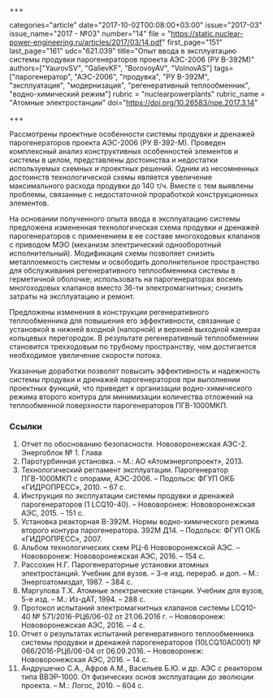 +++

categories="article"
date="2017-10-02T00:08:00+03:00"
issue="2017-03"
issue_name="2017 - №03"
number="14"
file = "https://static.nuclear-power-engineering.ru/articles/2017/03/14.pdf"
first_page="151"
last_page="161"
udc="621.039"
title="Опыт ввода в эксплуатацию системы продувки парогенераторов проекта АЭС-2006 (РУ В-392М)"
authors=["YaurovSV", "GalievKF", "BorovoyAV", "VolnovAS"]
tags=["парогенератор", "АЭС-2006", "продувка", "РУ В-392М", "эксплуатация", "модернизация", "регенеративный теплообменник", "водно-химический режим"]
rubric = "nuclearpowerplants"
rubric_name = "Атомные электростанции"
doi="https://doi.org/10.26583/npe.2017.3.14"

+++

Рассмотрены проектные особенности системы продувки и дренажей парогенераторов проекта АЭС-2006 (РУ В-392-М). Проведен комплексный анализ конструктивных особенностей элементов и системы в целом, представлены достоинства и недостатки используемых схемных и проектных решений. Одним из несомненных достоинств технологической схемы является увеличение максимального расхода продувки до 140 т/ч. Вместе с тем выявлены проблемы, связанные с недостаточной проработкой конструкционных элементов.

На основании полученного опыта ввода в эксплуатацию системы предложена измененная технологическая схема продувки и дренажей парогенераторов с применением в ее составе многоходовых клапанов с приводом МЭО (механизм электрический однооборотный исполнительный). Модификация схемы позволяет снизить металлоемкость системы и освободить дополнительное пространство для обслуживания регенеративного теплообменника системы в герметичной оболочке; использовать на парогенераторах восемь многоходовых клапанов вместо 36-ти электромагнитных; снизить затраты на эксплуатацию и ремонт.

Предложены изменения в конструкции регенеративного теплообменника для повышения его эффективности, связанные с установкой в нижней входной (напорной) и верхней выходной камерах кольцевых перегородок. В результате регенеративный теплообменник становится трехходовым по трубному пространству, чем достигается необходимое увеличение скорости потока.

Указанные доработки позволят повысить эффективность и надежность системы продувки и дренажей парогенераторов при выполнении проектных функций, что приведет к организации водно-химического режима второго контура для минимизации количества отложений на теплообменной поверхности парогенераторов ПГВ-1000МКП.

### Ссылки

1. Отчет по обоснованию безопасности. Нововоронежская АЭС-2. Энергоблок № 1. Глава
6. Паротурбинная установка. – М.: АО «Атомэнергопроект», 2013.
2. Технологический регламент эксплуатации. Парогенератор ПГВ-1000МКП с опорами, АЭС-2006. – Подольск: ФГУП ОКБ «ГИДРОПРЕСС», 2010. – 67 с.
3. Инструкция по эксплуатации системы продувки и дренажей парогенераторов (1 LCQ10-40). – Нововоронеж: Нововоронежская АЭС, 2015. – 151 с.
4. Установка реакторная В-392М. Нормы водно-химического режима второго контура парогенератора. 392М Д14. – Подольск: ФГУП ОКБ «ГИДРОПРЕСС», 2007.
5. Альбом технологических схем РЦ-6 Нововоронежской АЭС. – Нововоронеж: Нововоронежская АЭС, 2016. – 154 с.
6. Рассохин Н.Г. Парогенераторные установки атомных электростанций. Учебник для вузов. – 3-е изд. перераб. и доп. – М.: Энергоатомиздат, 1987. – 384 с.
7. Маргулова Т.Х. Атомные электрические станции. Учебник для вузов, 5-е изд. – М.: Из-дАТ, 1994. – 288 с.
8. Протокол испытаний электромагнитных клапанов системы LCQ10-40 № 571/2016-РЦ6/06-02 от 21.06.2016 г. – Нововоронеж: Нововоронежская АЭС, 2016. – 4 с.
9. Отчет о результатах испытаний регенеративного теплообменника системы продувки и дренажей парогенераторов (10LCQ10AC001) № 066/2016-РЦ6/06-04 от 06.09.2016. – Нововоронеж: Нововоронежская АЭС, 2016. – 14 с.
10. Андрушечко С.А., Афров А.М., Васильев Б.Ю. и др. АЭС с реактором типа ВВЭР-1000. От физических основ эксплуатации до эволюции проекта. – М.: Логос, 2010. – 604 с.